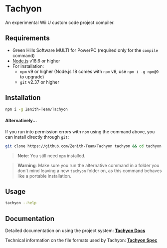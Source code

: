 # Tachyon
An experimental Wii U custom code project compiler.

## Requirements
* Green Hills Software MULTI for PowerPC (required only for the `compile` command)
* [Node.js](https://nodejs.org/) v18.6 or higher
* For installation:
  * `npm` v9 or higher (Node.js 18 comes with `npm` v8, use `npm i -g npm@9` to upgrade)
  * `git` v2.37 or higher

## Installation
```sh
npm i -g Zenith-Team/Tachyon
```
#### Alternatively...
If you run into permission errors with `npm` using the command above, you can install directly through `git`:
```sh
git clone https://github.com/Zenith-Team/Tachyon tachyon && cd tachyon && npm i -D && npm link && cd ..
```
> **Note**: You still need `npm` installed.

> **Warning**: Make sure you run the alternative command in a folder you don't mind leaving a new `tachyon` folder on, as this command behaves like a portable installation.

## Usage
```sh
tachyon --help
```

## Documentation
Detailed documentation on using the project system:
[**Tachyon Docs**](DOCS.md)

Technical information on the file formats used by Tachyon:
[**Tachyon Spec**](SPEC.md)
